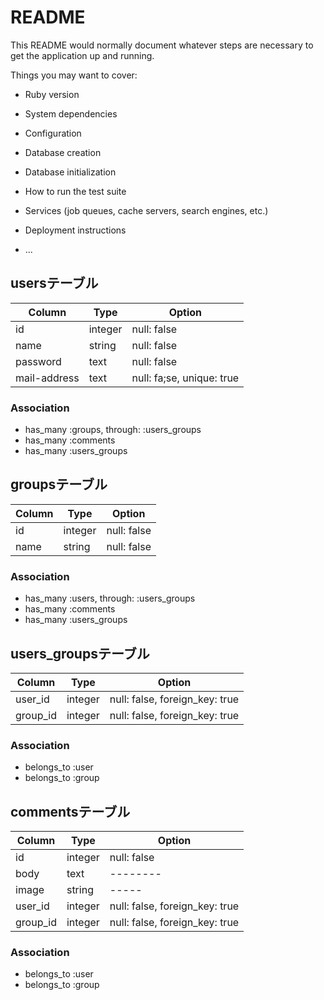 # README

This README would normally document whatever steps are necessary to get the
application up and running.

Things you may want to cover:

* Ruby version

* System dependencies

* Configuration

* Database creation

* Database initialization

* How to run the test suite

* Services (job queues, cache servers, search engines, etc.)

* Deployment instructions

* ...

## usersテーブル

|Column|Type|Option|
|------|----|------|
|id|integer|null: false|
|name|string|null: false|
|password|text|null: false|
|mail-address|text|null: fa;se, unique: true|

### Association
- has_many :groups, through: :users_groups
- has_many :comments
- has_many :users_groups

## groupsテーブル

|Column|Type|Option|
|------|----|------|
|id|integer|null: false|
|name|string|null: false|

### Association
- has_many :users, through: :users_groups
- has_many :comments
- has_many :users_groups

## users_groupsテーブル

|Column|Type|Option|
|------|----|------|
|user_id|integer|null: false, foreign_key: true|
|group_id|integer|null: false, foreign_key: true|

### Association
- belongs_to :user
- belongs_to :group


## commentsテーブル

|Column|Type|Option|
|------|----|------|
|id|integer|null: false|
|body|text|--------|
|image|string|-----|
|user_id|integer|null: false, foreign_key: true|
|group_id|integer|null: false, foreign_key: true|


### Association
- belongs_to :user
- belongs_to :group